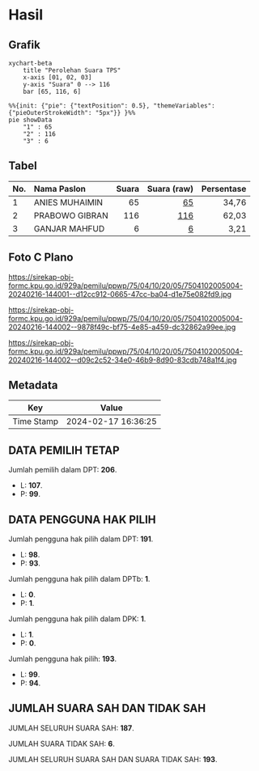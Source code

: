 # Hasil

## Grafik

```mermaid
xychart-beta
    title "Perolehan Suara TPS"
    x-axis [01, 02, 03]
    y-axis "Suara" 0 --> 116
    bar [65, 116, 6]
```

```mermaid
%%{init: {"pie": {"textPosition": 0.5}, "themeVariables": {"pieOuterStrokeWidth": "5px"}} }%%
pie showData
    "1" : 65
    "2" : 116
    "3" : 6
```

## Tabel

| No. | Nama Paslon    | Suara | Suara (raw) | Persentase |
|:--- |:-------------- | -----:| -----------:| ----------:|
| 1   | ANIES MUHAIMIN | 65    | [65][p-1]   | 34,76      |
| 2   | PRABOWO GIBRAN | 116   | [116][p-2]  | 62,03      |
| 3   | GANJAR MAHFUD  | 6     | [6][p-3]    | 3,21       |


[p-1]: https://github.com/gigit-pemilu/pemilu-2024-75-gorontalo/blob/main/pilpres/hitung-suara/sub/75-gorontalo/sub/04-pohuwato/sub/10-duhiadaa/sub/2005-mekar-jaya/sub/004-tps/sub/paslon-1.txt
[p-2]: https://github.com/gigit-pemilu/pemilu-2024-75-gorontalo/blob/main/pilpres/hitung-suara/sub/75-gorontalo/sub/04-pohuwato/sub/10-duhiadaa/sub/2005-mekar-jaya/sub/004-tps/sub/paslon-2.txt
[p-3]: https://github.com/gigit-pemilu/pemilu-2024-75-gorontalo/blob/main/pilpres/hitung-suara/sub/75-gorontalo/sub/04-pohuwato/sub/10-duhiadaa/sub/2005-mekar-jaya/sub/004-tps/sub/paslon-3.txt

## Foto C Plano

https://sirekap-obj-formc.kpu.go.id/929a/pemilu/ppwp/75/04/10/20/05/7504102005004-20240216-144001--d12cc912-0665-47cc-ba04-d1e75e082fd9.jpg

https://sirekap-obj-formc.kpu.go.id/929a/pemilu/ppwp/75/04/10/20/05/7504102005004-20240216-144002--9878f49c-bf75-4e85-a459-dc32862a99ee.jpg

https://sirekap-obj-formc.kpu.go.id/929a/pemilu/ppwp/75/04/10/20/05/7504102005004-20240216-144002--d09c2c52-34e0-46b9-8d90-83cdb748a1f4.jpg


## Metadata

| Key        | Value               |
| ---------- | ------------------- |
| Time Stamp | 2024-02-17 16:36:25 |


## DATA PEMILIH TETAP

Jumlah pemilih dalam DPT: **206**.
 * L: **107**.
 * P: **99**.

## DATA PENGGUNA HAK PILIH

Jumlah pengguna hak pilih dalam DPT: **191**.
 * L: **98**.
 * P: **93**.

Jumlah pengguna hak pilih dalam DPTb: **1**.
 * L: **0**.
 * P: **1**.

Jumlah pengguna hak pilih dalam DPK: **1**.
 * L: **1**.
 * P: **0**.

Jumlah pengguna hak pilih: **193**.
 * L: **99**.
 * P: **94**.

## JUMLAH SUARA SAH DAN TIDAK SAH

JUMLAH SELURUH SUARA SAH: **187**.

JUMLAH SUARA TIDAK SAH: **6**.

JUMLAH SELURUH SUARA SAH DAN SUARA TIDAK SAH: **193**.



